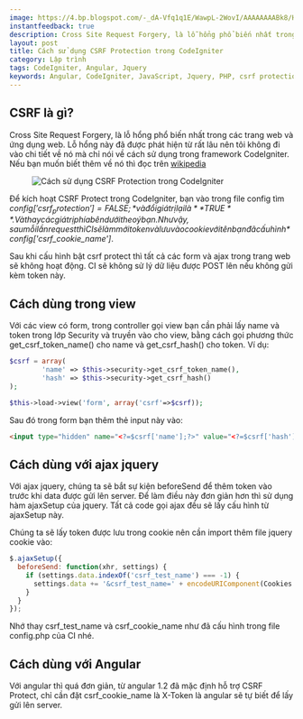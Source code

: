```yaml
---
image: https://4.bp.blogspot.com/-_dA-Vfq1q1E/WawpL-2WovI/AAAAAAAABk8/HRpIYBwUqy4KaNeFt6XasJxBsU1jSq2EQCLcBGAs/s400/codeigniter-csrf-security-token-ajax.png
instantfeedback: true
description: Cross Site Request Forgery, là lỗ hổng phổ biến nhất trong các trang web và ứng dụng web.
layout: post
title: Cách sử dụng CSRF Protection trong CodeIgniter
category: Lập trình
tags: CodeIgniter, Angular, Jquery
keywords: Angular, CodeIgniter, JavaScript, Jquery, PHP, csrf protection  
---
```


## CSRF là gì?

Cross Site Request Forgery, là lỗ hổng phổ biến nhất trong các trang web và ứng dụng web. Lỗ hổng này đã được phát hiện từ rất lâu nên tôi không đi vào chi tiết về nó mà chỉ nói về cách sử dụng trong framework CodeIgniter. Nếu bạn muốn biết thêm về nó thì đọc trên [wikipedia](https://en.wikipedia.org/wiki/Cross-site_request_forgery)

<figure><img src="https://4.bp.blogspot.com/-_dA-Vfq1q1E/WawpL-2WovI/AAAAAAAABk8/HRpIYBwUqy4KaNeFt6XasJxBsU1jSq2EQCLcBGAs/s400/codeigniter-csrf-security-token-ajax.png" alt="Cách sử dụng CSRF Protection trong CodeIgniter" title="Cách sử dụng CSRF Protection trong CodeIgniter"></figure>

Để kích hoạt CSRF Protect trong CodeIgniter, bạn vào trong file config tìm *$config['csrf_protection'] = FALSE;* và đổi giá trị lại là **TRUE**. Và thay các giá trị phía bên dưới theo ý bạn. Như vậy, sau mỗi lần request thì CI sẽ làm mới token và lưu vào cookie với tên bạn đã cấu hình *$config['csrf_cookie_name']*. 

Sau khi cấu hình bật csrf protect thì tất cả các form và ajax trong trang web sẽ không hoạt động. CI sẽ không sử lý dữ liệu được POST lên nếu không gửi kèm token này.

## Cách dùng trong view

Với các view có form, trong controller gọi view bạn cần phải lấy name và token trong lớp Security và truyền vào cho view, bằng cách gọi phương thức get_csrf_token_name() cho name và get_csrf_hash() cho token. Ví dụ:

```php
$csrf = array(
        'name' => $this->security->get_csrf_token_name(),
        'hash' => $this->security->get_csrf_hash()
);

$this->load->view('form', array('csrf'=>$csrf));
```

Sau đó trong form bạn thêm thẻ input này vào:

```html
<input type="hidden" name="<?=$csrf['name'];?>" value="<?=$csrf['hash'];?>" />
```

## Cách dùng với ajax jquery
Với ajax jquery, chúng ta sẽ bắt sự kiện beforeSend để thêm token vào trước khi data được gửi lên server. Để làm điều này đơn giản hơn thì sử dụng hàm ajaxSetup của jquery. Tất cả code gọi ajax đều sẽ lấy cấu hình từ ajaxSetup này.

Chúng ta sẽ lấy token được lưu trong cookie nên cần import thêm file jquery cookie vào:

```javascript
$.ajaxSetup({
  beforeSend: function(xhr, settings) {
    if (settings.data.indexOf('csrf_test_name') === -1) {
      settings.data += '&csrf_test_name=' + encodeURIComponent(Cookies.get('csrf_cookie_name'));
    }
  }
});
```


Nhớ thay csrf_test_name và csrf_cookie_name như đã cấu hình trong file config.php của CI nhé.

## Cách dùng với Angular

Với angular thì quá đơn giản, từ angular 1.2 đã mặc định hỗ trợ CSRF Protect, chỉ cần đặt csrf_cookie_name là X-Token là angular sẽ tự biết để lấy gửi lên server.